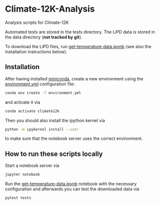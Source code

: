 # Climate-12K-Analysis
Analysis scripts for Climate-12K

Automated tests are stored in the tests directory. The LiPD data is
stored in the data directory (**not tracked by git**).

To download the LiPD files, run [get-temperature-data.ipynb](get-temperature-data.ipynb)
(see also the installation instructions below).

## Installation
After having installed [miniconda](https://conda.io/en/latest/miniconda.html),
create a new environment using the [environment.yml](environment.yml)
configuration file:

```bash
conda env create -f environment.yml
```

and activate it via

```bash
conda activate climate12k
```

Then you should also install the ipython kernel via

```bash
python -m ipykernel install --user
```

to make sure that the notebook server uses the correct environment.

## How to run these scripts locally

Start a notebook server via

```bash
jupyter notebook
```

Run the [get-temperature-data.ipynb](get-temperature-data.ipynb) notebook with
the necessary configuration and afterwards you can test the downloaded data via

```bash
pytest tests
```
